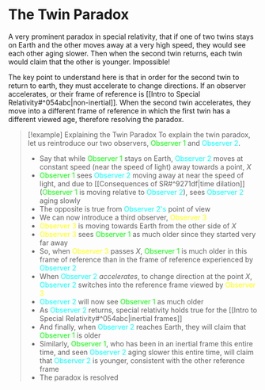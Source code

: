 # The Twin Paradox
A very prominent paradox in special relativity, that if one of two twins stays on Earth and the other moves away at a very high speed, they would see each other aging slower. Then when the second twin returns, each twin would claim that the other is younger. Impossible!

The key point to understand here is that in order for the second twin to return to earth, they must accelerate to change directions. If an observer accelerates, or their frame of reference is [[Intro to Special Relativity#^054abc|non-inertial]]. When the second twin accelerates, they move into a different frame of reference in which the first twin has a different viewed age, therefore resolving the paradox.
>[!example] Explaining the Twin Paradox
>To explain the twin paradox, let us reintroduce our two observers, <font style="color:lime">Observer 1</font> and <font style="color:cyan">Observer 2</font>.
>- Say that while <font style="color:lime">Observer 1</font> stays on Earth, <font style="color:cyan">Observer 2</font> moves at constant speed (near the speed of light) away towards a point, $X$
>- <font style="color:lime">Observer 1</font> sees <font style="color:cyan">Observer 2</font> moving away at near the speed of light, and due to [[Consequences of SR#^9271df|time dilation]] (<font style="color:lime">Observer 1</font> is moving relative to <font style="color:cyan">Observer 2</font>), sees <font style="color:cyan">Observer 2</font> aging slowly
>- The opposite is true from <font style="color:cyan">Observer 2's</font> point of view
>- We can now introduce a third observer, <font style="color:yellow">Observer 3</font>
>- <font style="color:yellow">Observer 3</font> is moving towards Earth from the other side of $X$
>- <font style="color:yellow">Observer 3</font> sees <font style="color:lime">Observer 1</font> as much older since they started very far away
>- So, when <font style="color:yellow">Observer 3</font> passes $X$, <font style="color:lime">Observer 1</font> is much older in this frame of reference than in the frame of reference experienced by <font style="color:cyan">Observer 2</font>
>- When <font style="color:cyan">Observer 2</font> *accelerates*, to change direction at the point $X$, <font style="color:cyan">Observer 2</font> switches into the reference frame viewed by <font style="color:yellow">Observer 3</font>
>- <font style="color:cyan">Observer 2</font> will now see <font style="color:lime">Observer 1</font> as much older
>- As <font style="color:cyan">Observer 2</font> returns, special relativity holds true for the [[Intro to Special Relativity#^054abc|inertial frames]]
>- And finally, when <font style="color:cyan">Observer 2</font> reaches Earth, they will claim that <font style="color:lime">Observer 1</font> is older
>- Similarly, <font style="color:lime">Observer 1</font>, who has been in an inertial frame this entire time, and seen <font style="color:cyan">Observer 2</font> aging slower this entire time, will claim that <font style="color:cyan">Observer 2</font> is younger, consistent with the other reference frame
>- The paradox is resolved